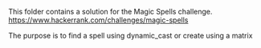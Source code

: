 This folder contains a solution for the Magic Spells challenge.
https://www.hackerrank.com/challenges/magic-spells

The purpose is to find a spell using dynamic_cast or create using a matrix
